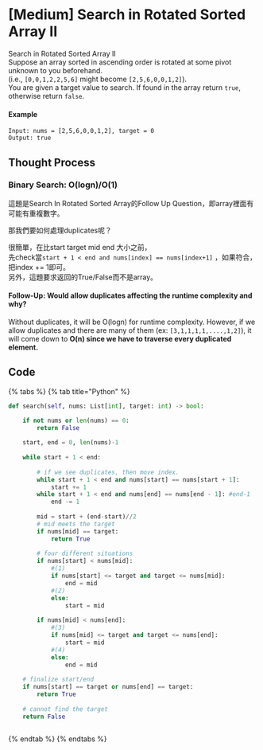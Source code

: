 # \[Medium\] Search in Rotated Sorted Array II

Search in Rotated Sorted Array II  
Suppose an array sorted in ascending order is rotated at some pivot unknown to you beforehand.  
\(i.e., `[0,0,1,2,2,5,6]` might become `[2,5,6,0,0,1,2]`\).  
You are given a target value to search. If found in the array return `true`, otherwise return `false`.

#### Example

```text
Input: nums = [2,5,6,0,0,1,2], target = 0
Output: true
```

## Thought Process

### Binary Search: O\(logn\)/O\(1\)

這題是Search In Rotated Sorted Array的Follow Up Question，即array裡面有可能有重複數字。

那我們要如何處理duplicates呢？

很簡單，在比start target mid end 大小之前，  
先check當`start + 1 < end and nums[index] == nums[index+1]` ，如果符合，把index += 1即可。  
另外，這題要求返回的True/False而不是array。

#### Follow-Up: Would allow duplicates affecting the runtime complexity and why? 

Without duplicates, it will be O\(logn\) for runtime complexity. However, if we allow duplicates and there are many of them \(ex: `[3,1,1,1,1,....,1,2]`\), it will come down to **O\(n\) since we have to traverse every duplicated element.** 

## Code

{% tabs %}
{% tab title="Python" %}
```python
def search(self, nums: List[int], target: int) -> bool:

    if not nums or len(nums) == 0:
        return False
        
    start, end = 0, len(nums)-1
    
    while start + 1 < end:
        
        # if we see duplicates, then move index. 
        while start + 1 < end and nums[start] == nums[start + 1]:
            start += 1
        while start + 1 < end and nums[end] == nums[end - 1]: #end-1
            end -= 1
            
        mid = start + (end-start)//2
        # mid meets the target
        if nums[mid] == target:
            return True
        
        # four different situations
        if nums[start] < nums[mid]:
            #(1)
            if nums[start] <= target and target <= nums[mid]:
                end = mid
            #(2)
            else:
                start = mid
            
        if nums[mid] < nums[end]:
            #(3)
            if nums[mid] <= target and target <= nums[end]:
                start = mid
            #(4)
            else:
                end = mid
            
    # finalize start/end
    if nums[start] == target or nums[end] == target:
        return True
    
    # cannot find the target
    return False
    
```
{% endtab %}
{% endtabs %}

